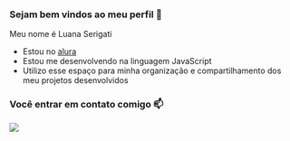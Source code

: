 ### Sejam bem vindos ao meu perfil 💛

Meu nome é Luana Serigati

- Estou no [alura](https://www.alura.com.br)
- Estou me desenvolvendo na linguagem JavaScript
- Utilizo esse espaço para minha organização e compartilhamento dos meu projetos desenvolvidos

### Você entrar em contato comigo 📫




![](https://media.tenor.com/L2dlGxhk_qkAAAA1/smile.webp)

